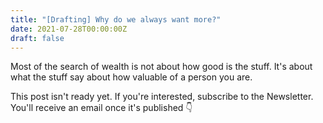 ```yaml
---
title: "[Drafting] Why do we always want more?"
date: 2021-07-28T00:00:00Z
draft: false
---
```


Most of the search of wealth is not about how good is the stuff. It's about what the stuff say about how valuable of a person you are.

 <!--more-->

This post isn't ready yet. If you're interested, subscribe to the Newsletter. You'll receive an email once it's published 👇
